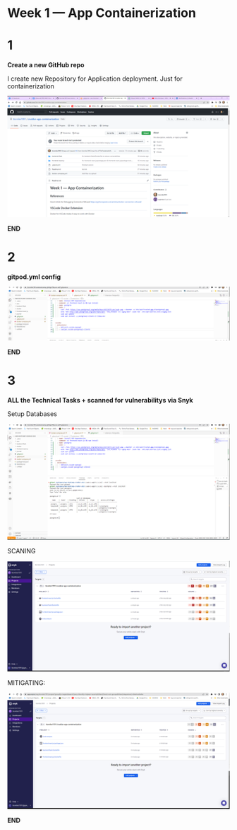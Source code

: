 # Week 1 — App Containerization

# 1 

**Create a new GitHub repo**

I create new Repository for Application deployment. Just for containerization

![NEW-REPO](../_docs/assets/week-1/newrepo.png)

**END**


# 2

**gitpod.yml config**

![Config-Gitpod](../_docs/assets/week-1/configgitpod.png)

**END**

# 3

**ALL the Technical Tasks + scanned for vulnerabilitys via Snyk**

Setup Databases


 ![Postgres](../_docs/assets/week-1/postgres.png)



SCANING

![SCAN](../_docs/assets/week-1/detectedsomevul.png)


MITIGATING:


![mitigation](../_docs/assets/week-1/mitigatedvulerabilityesleftsomecodebasedvculns.png)


**END**





